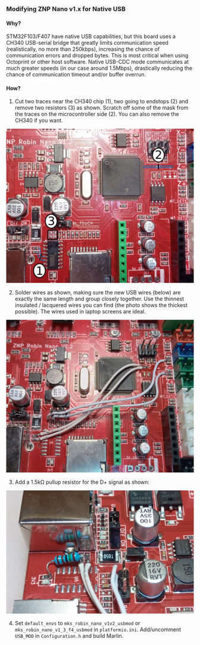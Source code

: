 ### Modifying ZNP Nano v1.x for Native USB

#### Why?

STM32F103/F407 have native USB capabilities, but this board uses a CH340 USB-serial bridge that greatly limits communication speed (realistically, no more than 250kbps), increasing the chance of communication errors and dropped bytes. This is most critical when using Octoprint or other host software. Native USB-CDC mode communicates at much greater speeds (in our case around 1.5Mbps), drastically reducing the chance of communication timeout and/or buffer overrun.

#### How?

1. Cut two traces near the CH340 chip (1), two going to endstops (2) and remove two resistors (3) as shown. Scratch off some of the mask from the traces on the microcontroller side (2). You can also remove the CH340 if you want.

![](images/1cut.jpg)

2. Solder wires as shown, making sure the new USB wires (below) are exactly the same length and group closely together. Use the thinnest insulated / lacquered wires you can find (the photo shows the thickest possible). The wires used in laptop screens are ideal.

![](images/2wire.jpg)

3. Add a 1.5kΩ pullup resistor for the D+ signal as shown:

![](images/3pullup.jpg)

4. Set `default_envs` to `mks_robin_nano_v1v2_usbmod` or `mks_robin_nano_v1_3_f4_usbmod` in `platformio.ini`. Add/uncomment `USB_MOD` in `Configuration.h` and build Marlin.
